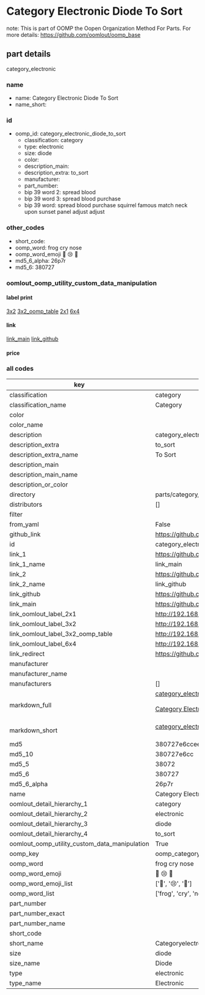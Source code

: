 # Category Electronic Diode To Sort  

note: This is part of OOMP the Oopen Organization Method For Parts. For more details: https://github.com/oomlout/oomp_base

##  part details
  



category_electronic



### name
* name: Category Electronic Diode To Sort
* name_short: 
### id
* oomp_id: category_electronic_diode_to_sort
  * classification: category
  * type: electronic
  * size: diode
  * color: 
  * description_main: 
  * description_extra: to_sort
  * manufacturer: 
  * part_number: 
  * bip 39 word 2: spread blood
  * bip 39 word 3: spread blood purchase
  * bip 39 word: spread blood purchase squirrel famous match neck upon sunset panel adjust adjust

### other_codes
* short_code: 
* oomp_word: frog cry nose
* oomp_word_emoji :frog: :cry: :nose:
* md5_6_alpha: 26p7r
* md5_6: 380727






### oomlout_oomp_utility_custom_data_manipulation
#### label print
[3x2](http://192.168.1.245:1112/?label=oomp%2026p7r)
[3x2_oomp_table](http://192.168.1.108:1112/?label=oomp%2026p7r)
[2x1](http://192.168.1.242:1112/?label=oomp%2026p7r)
[6x4](http://192.168.1.55:1112/?label=oomp%2026p7r)    

#### link

[link_main](https://github.com/oomlout/oomlout_oomp_version_1_messy/tree/main/parts/category_electronic_diode_to_sort) [link_github](https://github.com/oomlout/oomlout_oomp_version_1_messy/tree/main/parts/category_electronic_diode_to_sort)                             

#### price







### all codes 
| key | value |  
| --- | --- |  
| classification | category |  
| classification_name | Category |  
| color |  |  
| color_name |  |  
| description | category_electronic |  
| description_extra | to_sort |  
| description_extra_name | To Sort |  
| description_main |  |  
| description_main_name |  |  
| description_or_color |   |  
| directory | parts/category_electronic_diode_to_sort |  
| distributors | [] |  
| filter |  |  
| from_yaml | False |  
| github_link | https://github.com/oomlout/oomlout_oomp_part_src/tree/main/parts/category_electronic_diode_to_sort |  
| id | category_electronic_diode_to_sort |  
| link_1 | https://github.com/oomlout/oomlout_oomp_version_1_messy/tree/main/parts/category_electronic_diode_to_sort |  
| link_1_name | link_main |  
| link_2 | https://github.com/oomlout/oomlout_oomp_version_1_messy/tree/main/parts/category_electronic_diode_to_sort |  
| link_2_name | link_github |  
| link_github | https://github.com/oomlout/oomlout_oomp_version_1_messy/tree/main/parts/category_electronic_diode_to_sort |  
| link_main | https://github.com/oomlout/oomlout_oomp_version_1_messy/tree/main/parts/category_electronic_diode_to_sort |  
| link_oomlout_label_2x1 | http://192.168.1.242:1112/?label=oomp%2026p7r |  
| link_oomlout_label_3x2 | http://192.168.1.245:1112/?label=oomp%2026p7r |  
| link_oomlout_label_3x2_oomp_table | http://192.168.1.108:1112/?label=oomp%2026p7r |  
| link_oomlout_label_6x4 | http://192.168.1.55:1112/?label=oomp%2026p7r |  
| link_redirect | https://github.com/oomlout/oomlout_oomp_version_1_messy/tree/main/parts/category_electronic_diode_to_sort |  
| manufacturer |  |  
| manufacturer_name |  |  
| manufacturers | [] |  
| markdown_full | [category_electronic_diode_to_sort](none)<br>[](none)<br>[Category Electronic Diode To Sort](none)<br><br> |  
| markdown_short | [category_electronic_diode_to_sort](none)<br><br> |  
| md5 | 380727e6cceef27623295d3b5c45fe98 |  
| md5_10 | 380727e6cc |  
| md5_5 | 38072 |  
| md5_6 | 380727 |  
| md5_6_alpha | 26p7r |  
| name | Category Electronic Diode To Sort |  
| oomlout_detail_hierarchy_1 | category |  
| oomlout_detail_hierarchy_2 | electronic |  
| oomlout_detail_hierarchy_3 | diode |  
| oomlout_detail_hierarchy_4 | to_sort |  
| oomlout_oomp_utility_custom_data_manipulation | True |  
| oomp_key | oomp_category_electronic_diode_to_sort |  
| oomp_word | frog cry nose |  
| oomp_word_emoji | :frog: :cry: :nose: |  
| oomp_word_emoji_list | [':frog:', ':cry:', ':nose:'] |  
| oomp_word_list | ['frog', 'cry', 'nose'] |  
| part_number |  |  
| part_number_exact |  |  
| part_number_name |  |  
| short_code |  |  
| short_name | Categoryelectronic |  
| size | diode |  
| size_name | Diode |  
| type | electronic |  
| type_name | Electronic |  
